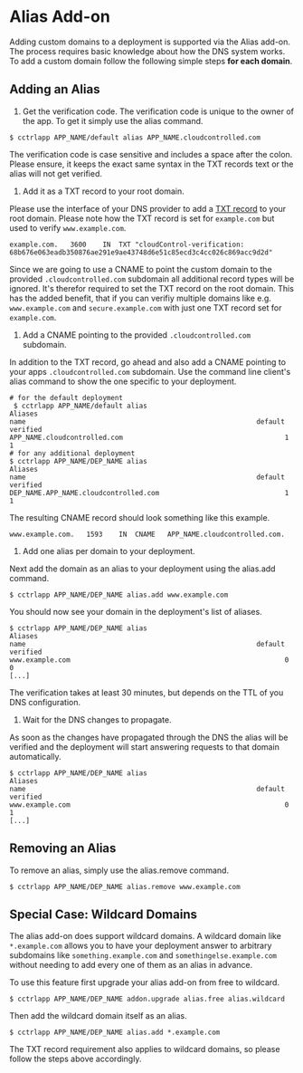 # Alias Add-on

Adding custom domains to a deployment is supported via the Alias add-on. The
process requires basic knowledge about how the DNS system works. To add a
custom domain follow the following simple steps **for each domain**.


## Adding an Alias

 1. Get the verification code.
 The verification code is unique to the owner of the app. To get it simply use the alias command.

 ~~~
 $ cctrlapp APP_NAME/default alias APP_NAME.cloudcontrolled.com
 ~~~

 The verification code is case sensitive and includes a space after the colon. Please ensure, it keeps the exact same syntax in the TXT records text or the alias will not get verified.

 1. Add it as a TXT record to your root domain.
 
 Please use the interface of your DNS provider to add a [TXT record](http://de.wikipedia.org/wiki/TXT_Resource_Record) to your root domain. Please note how the TXT record is set for `example.com` but used to verify `www.example.com`.
 
 ~~~
 example.com.	3600	IN	TXT	"cloudControl-verification: 68b676e063eadb350876ae291e9ae43748d6e51c85ecd3c4cc026c869acc9d2d"
 ~~~
 
 Since we are going to use a CNAME to point the custom domain to the provided `.cloudcontrolled.com` subdomain all additional record types will be ignored. It's therefor required to set the TXT record on the root domain. This has the added benefit, that if you can verifiy multiple domains like e.g. `www.example.com` and `secure.example.com` with just one TXT record set for `example.com`.
 
 1. Add a CNAME pointing to the provided `.cloudcontrolled.com` subdomain.
 
 In addition to the TXT record, go ahead and also add a CNAME pointing to your apps `.cloudcontrolled.com` subdomain. Use the command line client's alias command to show the one specific to your deployment.
 
 ~~~
 # for the default deployment
  $ cctrlapp APP_NAME/default alias
 Aliases
 name                                                         default  verified
 APP_NAME.cloudcontrolled.com                                        1        1
 # for any additional deployment
 $ cctrlapp APP_NAME/DEP_NAME alias
 Aliases
 name                                                         default  verified
 DEP_NAME.APP_NAME.cloudcontrolled.com                               1        1
 ~~~
 
 The resulting CNAME record should look something like this example.
 
 ~~~
 www.example.com.	1593	IN	CNAME	APP_NAME.cloudcontrolled.com.
 ~~~
 
 1. Add one alias per domain to your deployment.
 
 Next add the domain as an alias to your deployment using the alias.add command.
 
 ~~~
 $ cctrlapp APP_NAME/DEP_NAME alias.add www.example.com
 ~~~
 
 You should now see your domain in the deployment's list of aliases.
 
 ~~~
 $ cctrlapp APP_NAME/DEP_NAME alias
 Aliases
 name                                                         default  verified
 www.example.com                                                     0        0
 [...]
 ~~~
 
 The verification takes at least 30 minutes, but depends on the TTL of you DNS configuration.
 
 1. Wait for the DNS changes to propagate.

 As soon as the changes have propagated through the DNS the alias will be verified and the deployment will start answering requests to that domain automatically.
 
 ~~~
 $ cctrlapp APP_NAME/DEP_NAME alias
 Aliases
 name                                                         default  verified
 www.example.com                                                     0        1
 [...]
 ~~~
 
## Removing an Alias

To remove an alias, simply use the alias.remove command.

~~~
$ cctrlapp APP_NAME/DEP_NAME alias.remove www.example.com
~~~

## Special Case: Wildcard Domains

The alias add-on does support wildcard domains. A wildcard domain like `*.example.com` allows you to have your deployment answer to arbitrary subdomains like `something.example.com` and `somethingelse.example.com` without needing to add every one of them as an alias in advance.

To use this feature first upgrade your alias add-on from free to wildcard.

~~~
$ cctrlapp APP_NAME/DEP_NAME addon.upgrade alias.free alias.wildcard 
~~~

Then add the wildcard domain itself as an alias.

~~~
$ cctrlapp APP_NAME/DEP_NAME alias.add *.example.com
~~~

The TXT record requirement also applies to wildcard domains, so please follow the steps above accordingly.

